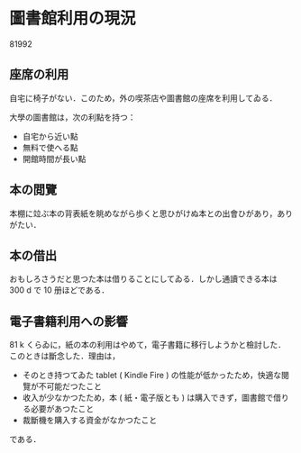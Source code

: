 # 圖書館利用の現況

81992

## 座席の利用

自宅に椅子がない．このため，外の喫茶店や圖書館の座席を利用してゐる．

大學の圖書館は，次の利點を持つ：

- 自宅から近い點
- 無料で使へる點
- 開館時間が長い點

## 本の閲覽

本棚に竝ぶ本の背表紙を眺めながら歩くと思ひがけぬ本との出會ひがあり，ありがたい．

## 本の借出

おもしろさうだと思つた本は借りることにしてゐる．しかし通讀できる本は 300 d で 10 册ほどである．

## 電子書籍利用への影響

81 k くらゐに，紙の本の利用はやめて，電子書籍に移行しようかと檢討した．このときは斷念した．理由は，

- そのとき持つてゐた tablet ( Kindle Fire ) の性能が低かったため，快適な閱覽が不可能だつたこと
- 收入が少なかつたため，本 ( 紙・電子版とも ) は購入できず，圖書館で借りる必要があつたこと
- 裁斷機を購入する資金がなかつたこと

である．
